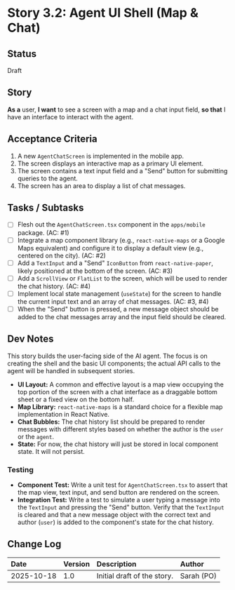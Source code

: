 # <!-- Powered by BMAD™ Core -->
# Story 3.2: Agent UI Shell (Map & Chat)

## Status
Draft

## Story
**As a** user,
**I want** to see a screen with a map and a chat input field,
**so that** I have an interface to interact with the agent.

## Acceptance Criteria
1. A new `AgentChatScreen` is implemented in the mobile app.
2. The screen displays an interactive map as a primary UI element.
3. The screen contains a text input field and a "Send" button for submitting queries to the agent.
4. The screen has an area to display a list of chat messages.

## Tasks / Subtasks
- [ ] Flesh out the `AgentChatScreen.tsx` component in the `apps/mobile` package. (AC: #1)
- [ ] Integrate a map component library (e.g., `react-native-maps` or a Google Maps equivalent) and configure it to display a default view (e.g., centered on the city). (AC: #2)
- [ ] Add a `TextInput` and a "Send" `IconButton` from `react-native-paper`, likely positioned at the bottom of the screen. (AC: #3)
- [ ] Add a `ScrollView` or `FlatList` to the screen, which will be used to render the chat history. (AC: #4)
- [ ] Implement local state management (`useState`) for the screen to handle the current input text and an array of chat messages. (AC: #3, #4)
- [ ] When the "Send" button is pressed, a new message object should be added to the chat messages array and the input field should be cleared.

## Dev Notes
This story builds the user-facing side of the AI agent. The focus is on creating the shell and the basic UI components; the actual API calls to the agent will be handled in subsequent stories.

- **UI Layout:** A common and effective layout is a map view occupying the top portion of the screen with a chat interface as a draggable bottom sheet or a fixed view on the bottom half.
- **Map Library:** `react-native-maps` is a standard choice for a flexible map implementation in React Native.
- **Chat Bubbles:** The chat history list should be prepared to render messages with different styles based on whether the author is the `user` or the `agent`.
- **State:** For now, the chat history will just be stored in local component state. It will not persist.

### Testing
- **Component Test:** Write a unit test for `AgentChatScreen.tsx` to assert that the map view, text input, and send button are rendered on the screen.
- **Integration Test:** Write a test to simulate a user typing a message into the `TextInput` and pressing the "Send" button. Verify that the `TextInput` is cleared and that a new message object with the correct text and author (`user`) is added to the component's state for the chat history.

## Change Log
| Date | Version | Description | Author |
| :--- | :--- | :--- | :--- |
| 2025-10-18 | 1.0 | Initial draft of the story. | Sarah (PO) |

